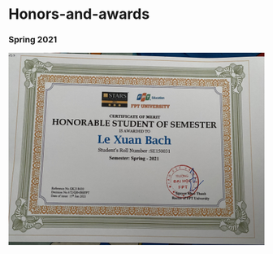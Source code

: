 # Honors-and-awards
### Spring 2021
![Spring 2021](https://github.com/bach951/Honors-and-awards/blob/master/z3634113626945_4918b1e848d8fb36a2b85f62e5e65201.jpg)
